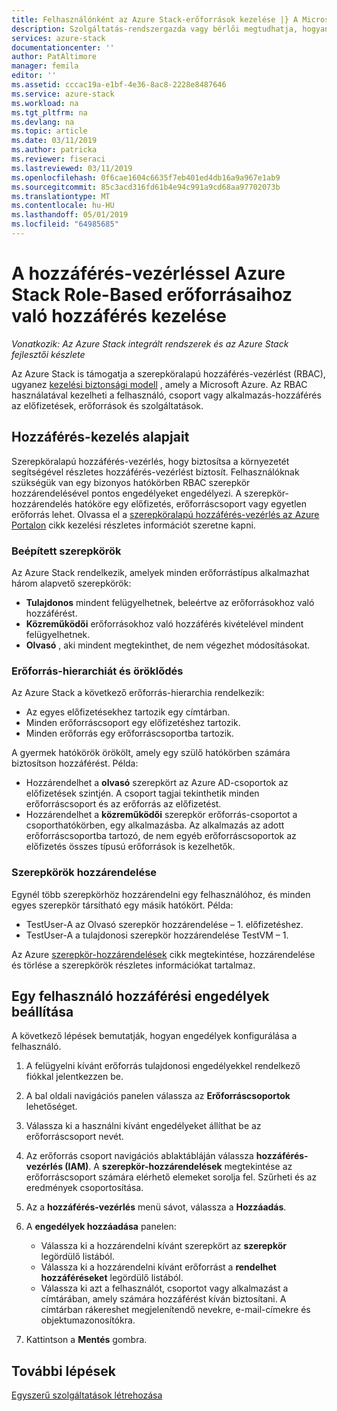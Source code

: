 ```yaml
---
title: Felhasználónként az Azure Stack-erőforrások kezelése |} A Microsoft Docs
description: Szolgáltatás-rendszergazda vagy bérlői megtudhatja, hogyan kezelheti az RBAC-engedélyek.
services: azure-stack
documentationcenter: ''
author: PatAltimore
manager: femila
editor: ''
ms.assetid: cccac19a-e1bf-4e36-8ac8-2228e8487646
ms.service: azure-stack
ms.workload: na
ms.tgt_pltfrm: na
ms.devlang: na
ms.topic: article
ms.date: 03/11/2019
ms.author: patricka
ms.reviewer: fiseraci
ms.lastreviewed: 03/11/2019
ms.openlocfilehash: 0f6cae1604c6635f7eb401ed4db16a9a967e1ab9
ms.sourcegitcommit: 85c3acd316fd61b4e94c991a9cd68aa97702073b
ms.translationtype: MT
ms.contentlocale: hu-HU
ms.lasthandoff: 05/01/2019
ms.locfileid: "64985685"
---
```

# <a name="manage-access-to-resources-with-azure-stack-role-based-access-control"></a>A hozzáférés-vezérléssel Azure Stack Role-Based erőforrásaihoz való hozzáférés kezelése

*Vonatkozik: Az Azure Stack integrált rendszerek és az Azure Stack fejlesztői készlete*

Az Azure Stack is támogatja a szerepköralapú hozzáférés-vezérlést (RBAC), ugyanez [kezelési biztonsági modell](https://docs.microsoft.com/azure/role-based-access-control/overview) , amely a Microsoft Azure. Az RBAC használatával kezelheti a felhasználó, csoport vagy alkalmazás-hozzáférés az előfizetések, erőforrások és szolgáltatások.

## <a name="basics-of-access-management"></a>Hozzáférés-kezelés alapjait

Szerepköralapú hozzáférés-vezérlés, hogy biztosítsa a környezetét segítségével részletes hozzáférés-vezérlést biztosít. Felhasználóknak szükségük van egy bizonyos hatókörben RBAC szerepkör hozzárendelésével pontos engedélyeket engedélyezi. A szerepkör-hozzárendelés hatóköre egy előfizetés, erőforráscsoport vagy egyetlen erőforrás lehet. Olvassa el a [szerepköralapú hozzáférés-vezérlés az Azure Portalon](https://docs.microsoft.com/azure/role-based-access-control/overview) cikk kezelési részletes információt szeretne kapni.

### <a name="built-in-roles"></a>Beépített szerepkörök

Az Azure Stack rendelkezik, amelyek minden erőforrástípus alkalmazhat három alapvető szerepkörök:

* **Tulajdonos** mindent felügyelhetnek, beleértve az erőforrásokhoz való hozzáférést.
* **Közreműködői** erőforrásokhoz való hozzáférés kivételével mindent felügyelhetnek.
* **Olvasó** , aki mindent megtekinthet, de nem végezhet módosításokat.

### <a name="resource-hierarchy-and-inheritance"></a>Erőforrás-hierarchiát és öröklődés

Az Azure Stack a következő erőforrás-hierarchia rendelkezik:

* Az egyes előfizetésekhez tartozik egy címtárban.
* Minden erőforráscsoport egy előfizetéshez tartozik.
* Minden erőforrás egy erőforráscsoportba tartozik.

A gyermek hatókörök örökölt, amely egy szülő hatókörben számára biztosítson hozzáférést. Példa:

* Hozzárendelhet a **olvasó** szerepkört az Azure AD-csoportok az előfizetések szintjén. A csoport tagjai tekinthetik minden erőforráscsoport és az erőforrás az előfizetést.
* Hozzárendelhet a **közreműködői** szerepkör erőforrás-csoportot a csoporthatókörben, egy alkalmazásba. Az alkalmazás az adott erőforráscsoportba tartozó, de nem egyéb erőforráscsoportok az előfizetés összes típusú erőforrások is kezelhetők.

### <a name="assigning-roles"></a>Szerepkörök hozzárendelése

Egynél több szerepkörhöz hozzárendelni egy felhasználóhoz, és minden egyes szerepkör társítható egy másik hatókört. Példa:

* TestUser-A az Olvasó szerepkör hozzárendelése – 1. előfizetéshez.
* TestUser-A a tulajdonosi szerepkör hozzárendelése TestVM – 1.

Az Azure [szerepkör-hozzárendelések](https://docs.microsoft.com/azure/role-based-access-control/role-assignments-portal) cikk megtekintése, hozzárendelése és törlése a szerepkörök részletes információkat tartalmaz.

## <a name="set-access-permissions-for-a-user"></a>Egy felhasználó hozzáférési engedélyek beállítása

A következő lépések bemutatják, hogyan engedélyek konfigurálása a felhasználó.

1. A felügyelni kívánt erőforrás tulajdonosi engedélyekkel rendelkező fiókkal jelentkezzen be.
2. A bal oldali navigációs panelen válassza az **Erőforráscsoportok** lehetőséget.
3. Válassza ki a használni kívánt engedélyeket állíthat be az erőforráscsoport nevét.
4. Az erőforrás csoport navigációs ablaktábláján válassza **hozzáférés-vezérlés (IAM)**. A **szerepkör-hozzárendelések** megtekintése az erőforráscsoport számára elérhető elemeket sorolja fel. Szűrheti és az eredmények csoportosítása.
5. Az a **hozzáférés-vezérlés** menü sávot, válassza a **Hozzáadás**.
6. A **engedélyek hozzáadása** panelen:

   * Válassza ki a hozzárendelni kívánt szerepkört az **szerepkör** legördülő listából.
   * Válassza ki a hozzárendelni kívánt erőforrást a **rendelhet hozzáféréseket** legördülő listából.
   * Válassza ki azt a felhasználót, csoportot vagy alkalmazást a címtárában, amely számára hozzáférést kíván biztosítani. A címtárban rákereshet megjelenítendő nevekre, e-mail-címekre és objektumazonosítókra.

7. Kattintson a **Mentés** gombra.

## <a name="next-steps"></a>További lépések

[Egyszerű szolgáltatások létrehozása](azure-stack-create-service-principals.md)
